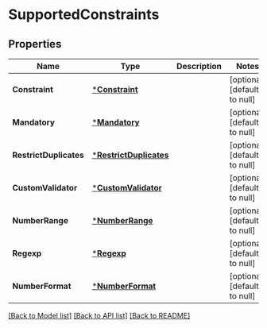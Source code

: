 # SupportedConstraints

## Properties
Name | Type | Description | Notes
------------ | ------------- | ------------- | -------------
**Constraint** | [***Constraint**](Constraint.md) |  | [optional] [default to null]
**Mandatory** | [***Mandatory**](Mandatory.md) |  | [optional] [default to null]
**RestrictDuplicates** | [***RestrictDuplicates**](RestrictDuplicates.md) |  | [optional] [default to null]
**CustomValidator** | [***CustomValidator**](CustomValidator.md) |  | [optional] [default to null]
**NumberRange** | [***NumberRange**](NumberRange.md) |  | [optional] [default to null]
**Regexp** | [***Regexp**](Regexp.md) |  | [optional] [default to null]
**NumberFormat** | [***NumberFormat**](NumberFormat.md) |  | [optional] [default to null]

[[Back to Model list]](../README.md#documentation-for-models) [[Back to API list]](../README.md#documentation-for-api-endpoints) [[Back to README]](../README.md)


